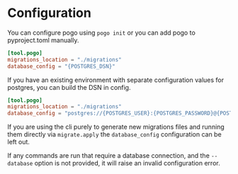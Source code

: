 # Configuration

You can configure pogo using `pogo init` or you can add pogo to pyproject.toml
manually.

```toml
[tool.pogo]
migrations_location = "./migrations"
database_config = "{POSTGRES_DSN}"
```

If you have an existing environment with separate configuration values for
postgres, you can build the DSN in config.

```toml
[tool.pogo]
migrations_location = "./migrations"
database_config = "postgres://{POSTGRES_USER}:{POSTGRES_PASSWORD}@{POSTGRES_HOST}:{POSTGRES_PORT}/{PORTGRES_DATABASE}"
```

If you are using the cli purely to generate new migrations files and running
them directly via `migrate.apply` the `database_config` configuration can be
left out.

If any commands are run that require a database connection, and the
`--database` option is not provided, it will raise an invalid configuration
error.
